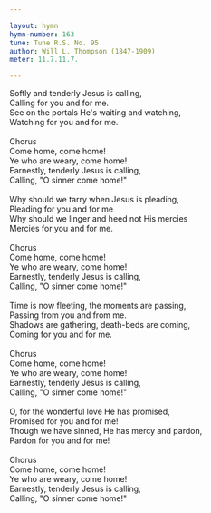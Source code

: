 ```yaml
---

layout: hymn
hymn-number: 163
tune: Tune R.S. No. 95
author: Will L. Thompson (1847-1909)
meter: 11.7.11.7.

---
```

Softly and tenderly Jesus is calling,<br>Calling for you and for me.<br>See on the portals He's waiting and watching,<br>Watching for you and for me.<br><br>Chorus<br>Come home, come home!<br>Ye who are weary, come home!<br>Earnestly, tenderly Jesus is calling,<br>Calling, "O sinner come home!"<br><br>Why should we tarry when Jesus is pleading,<br>Pleading for you and for me<br>Why should we linger and heed not His mercies<br>Mercies for you and for me.<br><br>Chorus<br>Come home, come home!<br>Ye who are weary, come home!<br>Earnestly, tenderly Jesus is calling,<br>Calling, "O sinner come home!"<br><br>Time is now fleeting, the moments are passing,<br>Passing from you and from me.<br>Shadows are gathering, death-beds are coming,<br>Coming for you and for me.<br><br>Chorus<br>Come home, come home!<br>Ye who are weary, come home!<br>Earnestly, tenderly Jesus is calling,<br>Calling, "O sinner come home!"<br><br>O, for the wonderful love He has promised,<br>Promised for you and for me!<br>Though we have sinned, He has mercy and pardon,<br>Pardon for you and for me!<br><br>Chorus<br>Come home, come home!<br>Ye who are weary, come home!<br>Earnestly, tenderly Jesus is calling,<br>Calling, "O sinner come home!"<br><br><br>
